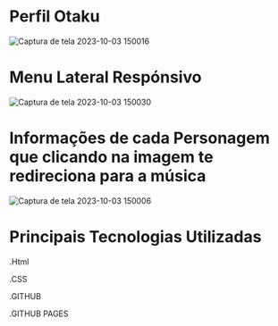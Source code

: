 # Perfil Otaku

![Captura de tela 2023-10-03 150016](https://github.com/DevTechMastersr/Projeto-web-3.0/assets/145814759/a64579f3-d0e5-419d-990c-d49bdb8ff5a8)

# Menu Lateral Respónsivo

![Captura de tela 2023-10-03 150030](https://github.com/DevTechMastersr/Projeto-web-3.0/assets/145814759/047aed9f-d97f-4cbb-ada6-49eb674e8f6a)


# Informações de cada Personagem que clicando na imagem te redireciona para a música

![Captura de tela 2023-10-03 150006](https://github.com/DevTechMastersr/Projeto-web-3.0/assets/145814759/02f4ce53-02fc-41ea-b606-5e11194e182f)


# Principais Tecnologias Utilizadas 

 .Html

 .CSS

 .GITHUB

 .GITHUB PAGES 
